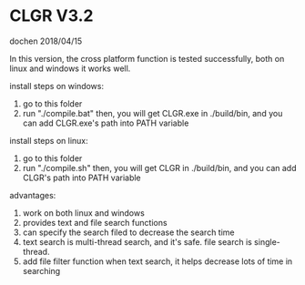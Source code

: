 # CLGR V3.2

dochen 2018/04/15

In this version, the cross platform function is tested successfully, both on linux and windows it works well.

install steps on windows:
1. go to this folder
2. run "./compile.bat"
then, you will get CLGR.exe in ./build/bin, and you can add CLGR.exe's path into PATH variable

install steps on linux:
1. go to this folder
2. run "./compile.sh"
then, you will get CLGR in ./build/bin, and you can add CLGR's path into PATH variable

advantages:
1. work on both linux and windows
2. provides text and file search functions
3. can specify the search filed to decrease the search time
4. text search is multi-thread search, and it's safe. file search is single-thread.
5. add file filter function when text search, it helps decrease lots of time in searching